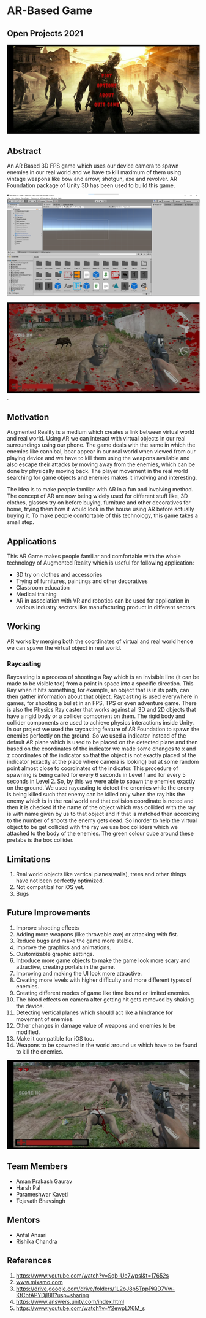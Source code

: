 # AR-Based Game

## Open Projects 2021

![Main Menu!](/Images/MainMenu.jpeg "MainMenu")

## Abstract
An AR Based 3D FPS game which uses our device camera to spawn enemies in our real world and we have to kill maximum of them using vintage weapons like bow and arrow, shotgun, axe and revolver. AR Foundation package of Unity 3D has been used to build this game.

![Unity!](/Images/Unity-pic.png "Unity")

![Gameplay Image!](/Images/Cannibal-Boar-Enemies.jpeg "Enemies").

## Motivation
Augmented Reality is a medium which creates a link between virtual world and real world. Using AR we can interact with virtual objects in our real surroundings using our phone. The game deals with the same in which the enemies like cannibal, boar appear in our real world when viewed from our playing device and we have to kill them using the weapons available and also escape their attacks by moving away from the enemies, which can be done by physically moving back. The player movement in the real world searching for game objects and enemies makes it involving and interesting.

The idea is to make people familiar with AR in a fun and involving method. The concept of AR are now being widely used for different stuff like, 3D clothes, glasses try on before buying, furniture and other decoratives for home, trying them how it would look in the house using AR before actually buying it. To make people comfortable of this technology, this game takes a small step.

## Applications
This AR Game makes people familiar and comfortable with the whole technology of Augmented Reality which is useful for following application:
- 3D try on clothes and accessories
- Trying of furnitures, paintings and other decoratives
- Classroom education
- Medical training
- AR in association with VR and robotics can be used for application in various industry sectors like manufacturing product in different sectors

## Working
AR works by merging both the coordinates of virtual and real world hence we can spawn the virtual object in real world.
### Raycasting
Raycasting is a process of shooting a Ray which is an invisible line (it can be made to be visible too) from a point in space into a specific direction. This Ray when it hits something, for example, an object that is in its path, can then gather information about that object. Raycasting is used everywhere in games, for shooting a bullet in an FPS, TPS or even adventure game. There is also the Physics Ray caster that works against all 3D and 2D objects that have a rigid body or a collider component on them. The rigid body and collider components are used to achieve physics interactions inside Unity.
In our project we used the raycasting feature of AR Foundation to spawn the enemies perfectly on the ground. So we used a indicator instead of the default AR plane which is used to be placed on the detected plane and then based on the coordinates of the indicator we made some changes to x and z coordinates of the indicator so that the object is not exactly placed of the indicator (exactly at the place where camera is looking) but at some random point almost close to coordinates of the indicator. This procedure of spawning is being called for every 6 seconds in Level 1 and for every 5 seconds in Level 2. So, by this we were able to spawn the enemies exactly on the ground.
We used raycasting to detect the enemies while the enemy is being killed such that enemy can be killed only when the ray hits the enemy which is in the real world and that collision coordinate is noted and then it is checked if the name of the object which was collided with the ray is with name given by us to that object and if that is matched then according to the number of shoots the enemy gets dead. So inorder to help the virtual object to be get collided with the ray we use box colliders which we attached to the body of the enemies. The green colour cube around these prefabs is the box collider. 

## Limitations
1. Real world objects like vertical planes(walls), trees and other things have not been perfectly optimized.
2. Not compatibal for iOS yet.
3. Bugs

## Future Improvements
1. Improve shooting effects 
2. Adding more weapons (like throwable axe) or attacking with fist.
3. Reduce bugs and make the game more stable.
4. Improve the graphics and animations.
5. Customizable graphic settings.
6. Introduce more game objects to make the game look more scary and attractive, creating portals in the game.
7. Improving and making the UI look more attractive.
8. Creating more levels with higher difficulty and more different types of enemies.
9. Creating different modes of game like time bound or limited enemies.
10. The blood effects on camera after getting hit gets removed by shaking the device.
11. Detecting vertical planes which should act like a hindrance for movement of enemies.
12. Other changes in damage value of weapons and enemies to be modified.
13. Make it compatible for iOS too.
14. Weapons to be spawned in the world around us which have to be found to kill the enemies.

![Gameplay Image!](/Images/Enemy-Death-Enemy-Chase-Blood.jpeg "Enemies")

## Team Members
- Aman Prakash Gaurav
- Harsh Pal
- Parameshwar Kaveti
- Tejavath Bhavsingh

## Mentors
- Anfal Ansari
- Rishika Chandra

## References
1. https://www.youtube.com/watch?v=Sqb-Ue7wpsI&t=17652s
2. www.mixamo.com
3. https://drive.google.com/drive/folders/1L2oJ8p5TppPiQD7Vw-KtCbtAPYDjI8l1?usp=sharing
4. https://www.answers.unity.com/index.html
5. https://www.youtube.com/watch?v=Y2ewpLX6M_s
